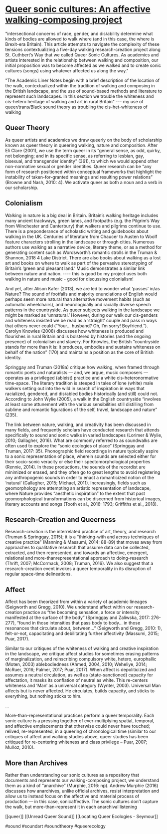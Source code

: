 # [Queer sonic cultures: An affective walking-composing project](https://dfmi.dwrl.utexas.edu/wp-content/uploads/2018/07/Truman-Shannon-Queer-Sonic-Cultures.pdf)

"intersectional concerns of
race, gender, and dis/ability determine what kinds of bodies are allowed to walk where (and in this
case, the where is Brexit-era Britain). This article attempts to navigate the complexity of these
tensions contextualizing a five-day walking research-creation project along St. Cuthbert’s Way that
we called Queer Sonic Cultures. As academics and artists interested in the relationship between walking
and composition, our initial proposition was to become affected as we walked and to create sonic
cultures (songs) using whatever affected us along the way."

"The Academic Liner Notes begin with a brief description of the location of the walk,
contextualized within the tradition of walking and composing in the British landscape, and the use
of sound-based methods and literature to represent such landscapes. In this section we trouble the
whiteness and cis-hetero heritage of walking and art in rural Britain"   --- my use of queer/trans/Black sound theory as troubling the cis-het-whiteness of walking



## Queer Theory
As queer artists and academics we draw queerly on the body of scholarship known as queer
theory in queering walking, nature and composition. After Eli Clare (2001), we use the term queer in
its “general sense, as odd, quirky, not belonging; and in its specific sense, as referring to lesbian, gay,
bisexual, and transgender identity” (361), to which we would append other non-normative sexual or
gender identities. Queer research can be “any form of research positioned within conceptual
frameworks that highlight the instability of taken-for-granted meanings and resulting power
relations” (Browne and Nash, 2010: 4). We activate queer as both a noun and a verb in our
scholarship. 

## Colonialism
Walking in nature is a big deal in Britain. Britain’s walking heritage includes many ancient trackways,
green lanes, and footpaths (e.g. the Pilgrim’s Way from Winchester and Canterbury) that walkers and
pilgrims continue to use. There is a preponderance of scholastic writing and guidebooks about
walking in the UK. Centuries of literature from Chaucer to Austen to Woolf feature characters
strolling in the landscape or through cities. Numerous authors use walking as a narrative device,
literary theme, or as a method for generating content such as Wordsworth’s romantic strolls in the 
Truman & Shannon, 2018 4
Lake District. There are also books about walking as a lost art and books on where to walk as part of
the pervasive stereotyping of Britain’s ‘green and pleasant land.’ Music demonstrates a similar link
between nature and nation. ---- this is good bc my project uses both walking in nature and music - good for discussing colonialism!





And yet, after Alison Kafer (2013), we are led to wonder what ‘passes’ in/as Nature? The
sound of footfalls and majority enunciations of English would perhaps seem more natural than
alternative movement habits (such as automatic wheelchairs), and neurologically and racially diverse
speech patterns in the countryside. As queer subjects walking in the landscape we might be marked
as ‘unnatural.’ However, during our walk our cis-genders and whiteness insisted we be read as a
‘straight’ couple and pass in ways that others never could (“Your… husband? Oh, I’m sorry!
Boyfriend.”). Carolyn Knowles (2008) discusses how whiteness is produced and flourishes in rural
Britain and is bolstered by histories (and the ongoing presence) of colonialism and slavery. For
Knowles, the British “countryside stands for more than it is: it produces, embodies and sustains
whiteness on behalf of the nation” (170) and maintains a position as the core of British identity. 


Springgay and Truman (2018a) critique how walking, when framed through romantic poets
and naturalists — and, we argue, music composers — operates as a privileged (ableist) practice and a
white cis-heteronormative time-space. The literary tradition is steeped in tales of lone (white) male
walkers setting out into the wild in search of inspiration in ways that racialized, gendered, and
dis/abled bodies historically (and still) could not. According to John Wylie (2005), a walk in the
English countryside “involves at least some attunement with the various sensibilities still distilling
from sublime and romantic figurations of the self, travel, landscape and nature” (235). 


The link between nature, walking, and creativity has been discussed in many fields, and
frequently scholars have conducted research that attends specifically to sound and sonic walks in
varied landscapes (Lorimer & Wylie, 2010; Gallagher, 2016). What are commonly referred to as
soundwalks are often used to explore the “sonic ecologies of place” (Springgay and Truman, 2017:
35). Phonographic field recordings in nature typically aspire to a sonic representation of place,
wherein sounds are selected either for their socio-sonic veracity or else their spectomorphological
properties (Rennie, 2014). In these productions, the sounds of the recordist are minimized or erased,
and they often go to great lengths to avoid registering any anthropogenic sounds in order to enact a
romanticized notion of the ‘natural’ (Gallagher, 2015; Michael, 2011). Increasingly, fields such as
geomorphology are attempting an artistic representation of landscape, where Nature provides
“aesthetic inspiration” to the extent that past geomorphological transformations can be discerned
from historical images, literary accounts and songs (Tooth et al., 2016: 1793; Griffiths et al., 2018). 

## Research-Creation and Queerness
Research-creation is the interrelated practice of art, theory, and research (Truman & Springgay,
2015); it is a “thinking-with and across techniques of creative practice” (Manning & Massumi, 2014:
88-89) that moves away from approaches to qualitative research that assume data can be collected,
extracted, and then represented, and towards an affective, emergent, relational and more-thanrepresentational approach to doing-research (Thrift, 2007; McCormack, 2008; Truman, 2016). We
also suggest that a research-creation event invokes a queer temporality in its disruption of regular
space-time delineations.


## Affect
Affect has been theorized from within a variety of academic lineages (Seigworth and Gregg,
2010). We understand affect within our research-creation practice as “the becoming sensation, a
force or intensity manifested at the surface of the body” (Springgay and Zaliwska, 2017: 276-277),
“found in those intensities that pass body to body… in those resonances that circulate about,
between…” (Seigworth and Gregg, 2010: 1), felt-or-not, capacitating and debilitating further
affectivity (Massumi, 2015; Puar, 2017). 

Similar to our critiques of the whiteness of walking and creative inspiration in the landscape,
we critique affect studies for sometimes erasing patterns of marginalization, and reinscribing
compulsory white, hetero, europhallic (Moten, 2003) ablebodiedness (Ahmed, 2004, 2010; Weheliye,
2014; McRuer, 2016; Palmer, 2017; Puar, 2017). When affect is depoliticized and assumes a neutral
circulation, as well as (state-sanctioned) capacity for affectation, it masks its conflation of neutral as
white. This re-centers whiteness and ‘Man’ as a universal category (Wynter, 2003). Universal Man
affects but is never affected. He circulates, builds capacity, and sticks to everything, but nothing
sticks to him. 

...

More-than-representational practices perform a queer temporality. Each sonic culture is a pressing
together of ever-multiplying spatial, temporal, and affective emplacements that otherwise could
never have touched; relived, re-represented, in a queering of chronological time (similar to our
critiques of affect and walking studies above, queer studies has been critiqued for re-centering
whiteness and class privilege – Puar, 2007; Muñoz, 2010). 

## More than Archives
Rather than understanding our sonic cultures as a repository that documents and represents
our walking-composing project, we understand them as a kind of “anarchive” (Murphie, 2016: np).
Andrew Murphie (2016) discusses how anarchives, unlike official archives, resist interpretation and
allow us to instead focus on the affective and material process of production — in this case, sonicaffective. The sonic cultures don’t capture the walk, but more-than-represent it in each anarchival
listening

[[queer]] [[Unread Queer Sound]] [[Locating Queer Ecologies - Seymour]] 

#sound #soundart #soundtheory #queerecology 